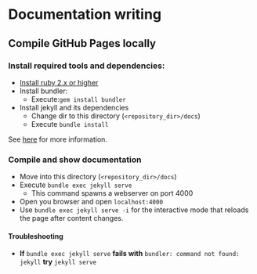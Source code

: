 # Documentation writing

## Compile GitHub Pages locally

### Install required tools and dependencies:

* [Install ruby 2.x or higher](https://www.ruby-lang.org/en/documentation/installation/)
* Install bundler:
  * Execute:`gem install bundler`
* Install jekyll and its dependencies
  * Change dir to this directory (`<repository_dir>/docs`) 
  * Execute `bundle install`

See [here](https://help.github.com/articles/setting-up-your-github-pages-site-locally-with-jekyll) for more information.

### Compile and show documentation

* Move into this directory (`<repository_dir>/docs`) 
* Execute `bundle exec jekyll serve`
  * This command spawns a webserver on port 4000
* Open you browser and open `localhost:4000`
* Use `bundle exec jekyll serve -i` for the interactive mode that reloads the page after content changes.

#### Troubleshooting

* **If** `bundle exec jekyll serve`
  **fails with** `bundler: command not found: jekyll`
  **try** `jekyll serve`
